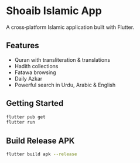 
# Shoaib Islamic App

A cross‑platform Islamic application built with Flutter.

## Features
- Quran with transliteration & translations
- Hadith collections
- Fatawa browsing
- Daily Azkar
- Powerful search in Urdu, Arabic & English

## Getting Started
```bash
flutter pub get
flutter run
```

## Build Release APK
```bash
flutter build apk --release
```
